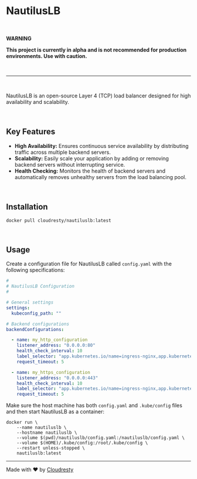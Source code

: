 # NautilusLB

&nbsp;

**WARNING**

**This project is currently in alpha and is not recommended for production environments. Use with caution.**

&nbsp;

---

&nbsp;

NautilusLB is an open-source Layer 4 (TCP) load balancer designed for high availability and scalability.

&nbsp;

## Key Features

* **High Availability:** Ensures continuous service availability by distributing traffic across multiple backend servers.
* **Scalability:** Easily scale your application by adding or removing backend servers without interrupting service.
* **Health Checking:** Monitors the health of backend servers and automatically removes unhealthy servers from the load balancing pool.

&nbsp;

## Installation

```shell
docker pull cloudresty/nautiluslb:latest
```

&nbsp;

## Usage

Create a configuration file for NautilusLB called `config.yaml` with the following specifications:

```yaml
#
# NautilusLB Configuration
#

# General settings
settings:
  kubeconfig_path: ""

# Backend configurations
backendConfigurations:

  - name: my_http_configuration
    listener_address: "0.0.0.0:80"
    health_check_interval: 10
    label_selector: "app.kubernetes.io/name=ingress-nginx,app.kubernetes.io/component=controller"
    request_timeout: 5

  - name: my_https_configuration
    listener_address: "0.0.0.0:443"
    health_check_interval: 10
    label_selector: "app.kubernetes.io/name=ingress-nginx,app.kubernetes.io/component=controller"
    request_timeout: 5
```

Make sure the host machine has both `config.yaml` and `.kube/config` files and then start NautilusLB as a container:

```shell
docker run \
    --name nautiluslb \
    --hostname nautiluslb \
    --volume $(pwd)/nautiluslb/config.yaml:/nautiluslb/config.yaml \
    --volume $(HOME)/.kube/config:/root/.kube/config \
    --restart unless-stopped \
    nautiluslb:latest
```

---

Made with ♥️ by [Cloudresty](https://cloudresty.com)
